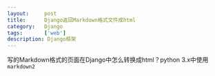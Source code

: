 ```yaml
---
layout:     post
title:      Django返回Markdown格式文件成html
category:   Django
tags:       ['web']
description: Django框架
---
```


写的Markdown格式的页面在Django中怎么转换成html？python 3.x中使用`markdown2`
